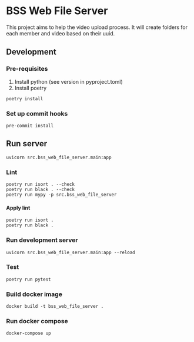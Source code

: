 # BSS Web File Server

This project aims to help the video upload process.
It will create folders for each member and video
based on their uuid.

## Development

### Pre-requisites

1. Install python (see version in pyproject.toml)
2. Install poetry

```shell
poetry install
```

### Set up commit hooks

```shell
pre-commit install
```

## Run server

```shell
uvicorn src.bss_web_file_server.main:app
```

### Lint

```shell
poetry run isort . --check
poetry run black . --check
poetry run mypy -p src.bss_web_file_server
```

#### Apply lint

```shell
poetry run isort .
poetry run black .
```

### Run development server

```shell
uvicorn src.bss_web_file_server.main:app --reload
```


### Test

```shell
poetry run pytest
```

### Build docker image

```shell
docker build -t bss_web_file_server .
```

### Run docker compose

```shell
docker-compose up
```